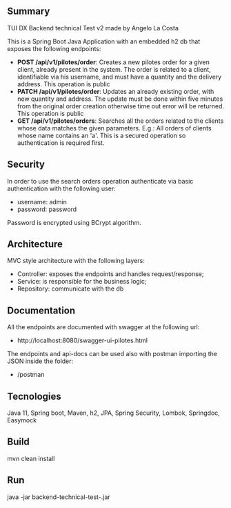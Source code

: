 ## Summary
TUI DX Backend technical Test v2 made by Angelo La Costa

This is a Spring Boot Java Application with an embedded h2 db that exposes the following endpoints:
- **POST /api/v1/pilotes/order**: Creates a new pilotes order for a given client, already present in the system. The order is related to a client, identifiable via his username, and must have a quantity and the delivery address. This operation is public
- **PATCH /api/v1/pilotes/order**: Updates an already existing order, with new quantity and address. The update must be done within five minutes from the original order creation otherwise time out error will be returned. This operation is public
- **GET /api/v1/pilotes/orders**: Searches all the orders related to the clients whose data matches the given parameters. E.g.: All orders of clients whose name contains an 'a'. This is a secured operation so authentication is required first.

## Security 
In order to use the search orders operation authenticate via basic authentication with the following user:
- username: admin
- password: password

Password is encrypted using BCrypt algorithm.

## Architecture
MVC style architecture with the following layers:

- Controller: exposes the endpoints and handles request/response;
- Service: is responsible for the business logic;
- Repository: communicate with the db

## Documentation
All the endpoints are documented with swagger at the following url:
- http://localhost:8080/swagger-ui-pilotes.html

The endpoints and api-docs can be used also with postman importing the JSON inside the folder:
- /postman

## Tecnologies
Java 11, Spring boot, Maven, h2, JPA, Spring Security, Lombok, Springdoc, Easymock

## Build
mvn clean install

## Run 
java -jar backend-technical-test-<VERSION>.jar

 


